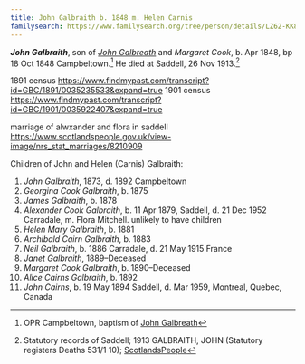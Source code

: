 ```yaml
---
title: John Galbraith b. 1848 m. Helen Carnis
familysearch: https://www.familysearch.org/tree/person/details/LZ62-KK8
---
```

***John Galbraith***, son of *[John Galbreath](galbreath-john-1821.md)* and *Margaret Cook*, b. Apr 1848, bp 18 Oct 1848 Campbeltown.[^birth]  He died at Saddell, 26 Nov 1913.[^death]


1891 census https://www.findmypast.com/transcript?id=GBC/1891/0035235533&expand=true
1901 census https://www.findmypast.com/transcript?id=GBC/1901/0035922407&expand=true

marriage of alwxander and flora in saddell https://www.scotlandspeople.gov.uk/view-image/nrs_stat_marriages/8210909

Children of John and Helen (Carnis) Galbraith:

1. *John Galbraith*, 1873, d. 1892 Campbeltown
2. *Georgina Cook Galbraith*, b. 1875
3. *James Galbraith*, b. 1878
4. *Alexander Cook Galbraith*, b. 11 Apr 1879, Saddell, d. 21 Dec 1952 Carradale, m. Flora Mitchell.  unlikely to have children
5. *Helen Mary Galbraith*, b. 1881
6. *Archibald Cairn Galbraith*, b. 1883
7. *Neil Galbraith*, b. 1886 Carradale,  d. 21 May 1915 France
8. *Janet Galbraith*, 1889–Deceased 
9. *Margaret Cook Galbraith*, b. 1890–Deceased
10. *Alice Cairns Galbraith*, b. 1892
11. *John Cairns*, b. 19 May 1894 Saddell, d. Mar 1959, Montreal, Quebec, Canada

[^birth]: OPR Campbeltown, baptism of [John Galbreath](/sources/opr-campbeltown-births.md#1848-10-18-john-galbreath)

[^death]: Statutory records of Saddell; 1913 GALBRAITH, JOHN (Statutory registers Deaths 531/1 10); [ScotlandsPeople](https://www.scotlandspeople.gov.uk/view-image/nrs_stat_deaths/6546312)

